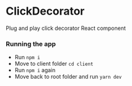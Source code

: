 # ClickDecorator
Plug and play click decorator React component

### Running the app
* Run `npm i`
* Move to client folder `cd client`
* Run `npm i` again
* Move back to root folder and run `yarn dev`
